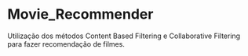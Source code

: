 # Movie_Recommender
Utilização dos métodos Content Based Filtering e Collaborative Filtering para fazer recomendação de filmes.
